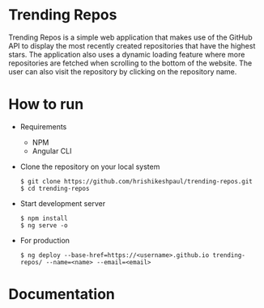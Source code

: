 # Trending Repos

Trending Repos is a simple web application that makes use of the GitHub
API to display the most recently created repositories that have the 
highest stars. The application also uses a dynamic loading feature where
more repositories are fetched when scrolling to the bottom of the website.
The user can also visit the repository by clicking on the repository name.

# How to run

- Requirements
  - NPM
  - Angular CLI

- Clone the repository on your local system
   ```shell
   $ git clone https://github.com/hrishikeshpaul/trending-repos.git
   $ cd trending-repos
   ```

- Start development server
   ```shell
   $ npm install
   $ ng serve -o 
   ```

- For production
  ```shell
  $ ng deploy --base-href=https://<username>.github.io trending-repos/ --name=<name> --email=<email>
  ```

# Documentation
